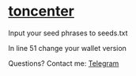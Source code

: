 # [toncenter](https://t.me/tonapibot)

Input your seed phrases to seeds.txt

In line 51 change your wallet version

Questions? Contact me: [Telegram](https://t.me/TheAnotherOneUsername)
